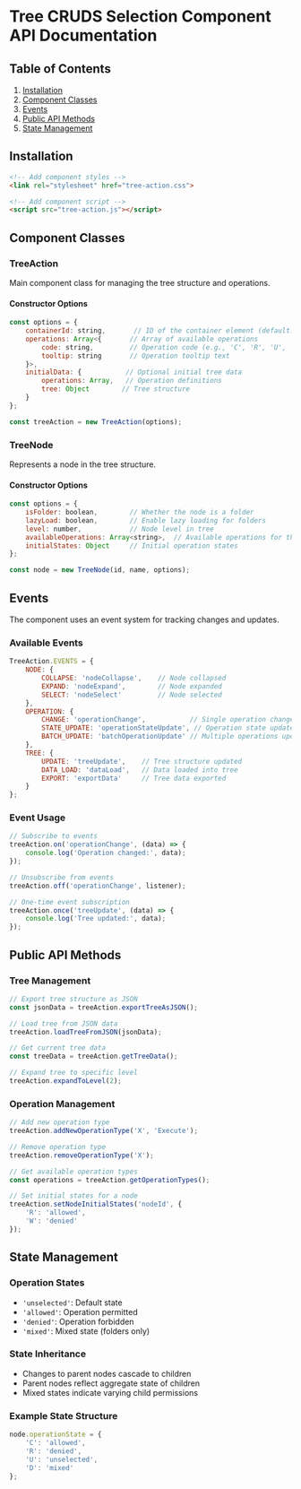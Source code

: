 # Tree CRUDS Selection Component API Documentation

## Table of Contents
1. [Installation](#installation)
2. [Component Classes](#component-classes)
3. [Events](#events)
4. [Public API Methods](#public-api-methods)
5. [State Management](#state-management)

## Installation

```html
<!-- Add component styles -->
<link rel="stylesheet" href="tree-action.css">

<!-- Add component script -->
<script src="tree-action.js"></script>
```

## Component Classes

### TreeAction

Main component class for managing the tree structure and operations.

#### Constructor Options
```javascript
const options = {
    containerId: string,       // ID of the container element (default: 'tree-container')
    operations: Array<{       // Array of available operations
        code: string,         // Operation code (e.g., 'C', 'R', 'U', 'D', 'S')
        tooltip: string       // Operation tooltip text
    }>,
    initialData: {           // Optional initial tree data
        operations: Array,   // Operation definitions
        tree: Object        // Tree structure
    }
};

const treeAction = new TreeAction(options);
```

### TreeNode

Represents a node in the tree structure.

#### Constructor Options
```javascript
const options = {
    isFolder: boolean,        // Whether the node is a folder
    lazyLoad: boolean,        // Enable lazy loading for folders
    level: number,            // Node level in tree
    availableOperations: Array<string>,  // Available operations for this node
    initialStates: Object     // Initial operation states
};

const node = new TreeNode(id, name, options);
```

## Events

The component uses an event system for tracking changes and updates.

### Available Events
```javascript
TreeAction.EVENTS = {
    NODE: {
        COLLAPSE: 'nodeCollapse',    // Node collapsed
        EXPAND: 'nodeExpand',        // Node expanded
        SELECT: 'nodeSelect'         // Node selected
    },
    OPERATION: {
        CHANGE: 'operationChange',           // Single operation changed
        STATE_UPDATE: 'operationStateUpdate', // Operation state updated
        BATCH_UPDATE: 'batchOperationUpdate' // Multiple operations updated
    },
    TREE: {
        UPDATE: 'treeUpdate',    // Tree structure updated
        DATA_LOAD: 'dataLoad',   // Data loaded into tree
        EXPORT: 'exportData'     // Tree data exported
    }
};
```

### Event Usage
```javascript
// Subscribe to events
treeAction.on('operationChange', (data) => {
    console.log('Operation changed:', data);
});

// Unsubscribe from events
treeAction.off('operationChange', listener);

// One-time event subscription
treeAction.once('treeUpdate', (data) => {
    console.log('Tree updated:', data);
});
```

## Public API Methods

### Tree Management
```javascript
// Export tree structure as JSON
const jsonData = treeAction.exportTreeAsJSON();

// Load tree from JSON data
treeAction.loadTreeFromJSON(jsonData);

// Get current tree data
const treeData = treeAction.getTreeData();

// Expand tree to specific level
treeAction.expandToLevel(2);
```

### Operation Management
```javascript
// Add new operation type
treeAction.addNewOperationType('X', 'Execute');

// Remove operation type
treeAction.removeOperationType('X');

// Get available operation types
const operations = treeAction.getOperationTypes();

// Set initial states for a node
treeAction.setNodeInitialStates('nodeId', {
    'R': 'allowed',
    'W': 'denied'
});
```

## State Management

### Operation States
- `'unselected'`: Default state
- `'allowed'`: Operation permitted
- `'denied'`: Operation forbidden
- `'mixed'`: Mixed state (folders only)

### State Inheritance
- Changes to parent nodes cascade to children
- Parent nodes reflect aggregate state of children
- Mixed states indicate varying child permissions

### Example State Structure
```javascript
node.operationState = {
    'C': 'allowed',
    'R': 'denied',
    'U': 'unselected',
    'D': 'mixed'
};
